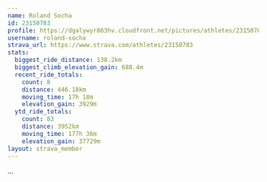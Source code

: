 ```yaml
---
name: Roland Socha
id: 23150783
profile: https://dgalywyr863hv.cloudfront.net/pictures/athletes/23150783/14745672/4/large.jpg
username: roland-socha
strava_url: https://www.strava.com/athletes/23150783
stats:
  biggest_ride_distance: 138.2km
  biggest_climb_elevation_gain: 688.4m
  recent_ride_totals:
    count: 8
    distance: 446.18km
    moving_time: 17h 18m
    elevation_gain: 3929m
  ytd_ride_totals:
    count: 83
    distance: 3952km
    moving_time: 177h 36m
    elevation_gain: 37729m
layout: strava_member
--- 
```

...
